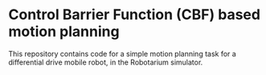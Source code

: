 # Control Barrier Function (CBF) based motion planning
This repository contains code for a simple motion planning task for a differential drive mobile robot, in the Robotarium simulator.

